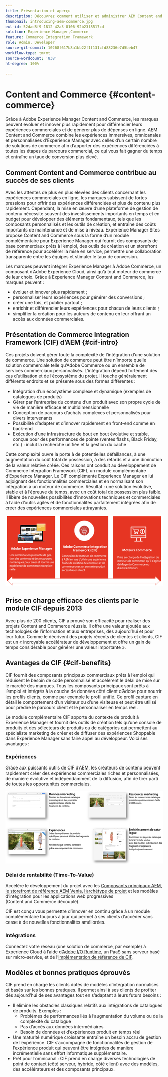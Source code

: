 ```yaml
---
title: Présentation et aperçu
description: Découvrez comment utiliser et administrer AEM Content and Commerce, avec des articles utiles sur les intégrations et sur la prise en main d’AEM Storefront.
thumbnail: introducing-aem-commerce.jpg
exl-id: 52dad8f9-1812-42a3-8106-92b23f8517cd
solution: Experience Manager,Commerce
feature: Commerce Integration Framework
role: Admin, Developer
source-git-commit: 10268f617b8a1bb22f1f131cfd88236e7d5beb47
workflow-type: tm+mt
source-wordcount: '838'
ht-degree: 100%

---
```



# Content and Commerce {#content-commerce}

Grâce à Adobe Experience Manager Content and Commerce, les marques peuvent évoluer et innover plus rapidement pour différencier leurs expériences commerciales et de générer plus de dépenses en ligne. AEM Content and Commerce combine les expériences immersives, omnicanales et personnalisées d’Experience Manager avec celles d’un certain nombre de solutions de commerce afin d’apporter des expériences différenciées à toutes les étapes du parcours commercial, ce qui vous fait gagner du temps et entraîne un taux de conversion plus élevé.

## Comment Content and Commerce contribue au succès de ses clients

Avec les attentes de plus en plus élevées des clients concernant les expériences commerciales en ligne, les marques subissent de fortes pressions pour offrir des expériences différenciées et plus de contenu plus rapidement. Cependant, la mise en œuvre d’une plateforme de gestion de contenu nécessite souvent des investissements importants en temps et en budget pour développer des éléments fondamentaux, tels que les composants personnalisés et les outils de création, et entraîne des coûts importants de maintenance et de mise à niveau. Experience Manager Sites propose Content and Commerce sous la forme d’un module complémentaire pour Experience Manager qui fournit des composants de base commerciaux prêts à l’emploi, des outils de création et un storefront de référence pour accélérer la mise en service, permettre une collaboration transparente entre les équipes et stimuler le taux de conversion.

Les marques peuvent intégrer Experience Manager à Adobe Commerce, un composant d’Adobe Experience Cloud, ainsi qu’à tout moteur de commerce de leur choix. Grâce à Experience Manager Content and Commerce, les marques peuvent :

* évoluer et innover plus rapidement ;
* personnaliser leurs expériences pour générer des conversions ;
* créer une fois, et publier partout ;
* enrichir et différencier leurs expériences pour chacun de leurs clients ;
* simplifier la création pour les auteurs de contenu en leur offrant un accès aux données commerciales.

## Présentation de Commerce Integration Framework (CIF) d’AEM {#cif-intro}

Ces projets doivent gérer toute la complexité de l’intégration d’une solution de commerce. Une solution de commerce peut être n’importe quelle solution commerciale telle qu’Adobe Commerce ou un ensemble de services commerciaux personnalisés. L’intégration dépend fortement des cas d’utilisation et de l’écosystème du projet. Il touche généralement différents endroits et se présente sous des formes différentes :

* Intégration d’un écosystème complexe et dynamique (exemples de catalogues de produits)
* Gérer par l’entreprise du contenu d’un produit avec son propre cycle de vie de manière efficace et multidimensionnelle
* Conception de parcours d’achats complexes et personnalisés pour divers intervenants
* Possibilité d’adapter et d’innover rapidement en front-end comme en back-end
* Exécution d’une infrastructure de bout en bout évolutive et stable, conçue pour des performances de pointe (ventes flashs, Black Friday, etc.) : inclut la recherche unifiée et la gestion du cache

Cette complexité ouvre la porte à de potentielles défaillances, à une augmentation du coût total de possession, à des retards et à une diminution de la valeur relative créée. Ces raisons ont conduit au développement de Commerce Integration Framework (CIF), un module complémentaire d’Experience Manager. Le CIF complémente Experience Manager en lui adjoignant des fonctionnalités commerciales et en normalisant son intégration à un moteur de commerce. Résultat : une solution évolutive, stable et à l’épreuve du temps, avec un coût total de possession plus faible. Il libère de nouvelles possibilités d’innovations techniques et commerciales à l’aide d’outils agiles et de fonctionnalités parfaitement intégrées afin de créer des expériences commerciales attrayantes.

![Éléments du module CIF](./assets/CIF/CIF_Overview.png)

## Prise en charge efficace des clients par le module CIF depuis 2013

Avec plus de 200 clients, CIF a prouvé son efficacité pour réaliser des projets Content and Commerce réussis. Il offre une valeur ajoutée aux technologies de l’information et aux entreprises, dès aujourd’hui et pour leur futur. Comme le décrivent des projets récents de clientes et clients, CIF est un « incroyable accélérateur de développement et offre un gain de temps considérable pour générer une valeur importante ».

## Avantages de CIF {#cif-benefits}

CIF fournit des composants principaux commerciaux prêts à l’emploi qui réduisent le besoin de code personnalisé et accélèrent le délai de mise sur le marché des marques. Tous les composants principaux sont prêts à l’emploi et intégrés à la couche de données côté client d’Adobe pour nourrir les profils clients, comme par exemple le profil unifié. Ce profil capture en détail le comportement d’un visiteur ou d’une visiteuse et peut être utilisé pour prédire le parcours client et le personnaliser en temps réel.

Le module complémentaire CIF apporte du contexte de produit à Experience Manager et fournit des outils de création tels qu’une console de produits et des sélecteurs de produits ou de catégories qui permettent au spécialiste marketing de créer et de diffuser des expériences Shoppable dans Experience Manager sans faire appel au développeur. Voici ses avantages :

### Expériences

Grâce aux puissants outils de CIF d’AEM, les créateurs de contenu peuvent rapidement créer des expériences commerciales riches et personnalisées, de manière évolutive et indépendamment de la diffusion, afin de tirer parti de toutes les opportunités commerciales.

![Éléments du module CIF](./assets/CIF/CIF_Product_Experience_Management.png)

### Délai de rentabilité (Time-To-Value)

Accélère le développement du projet avec les [Composants principaux AEM](https://www.aemcomponents.dev/), [le storefront de référence AEM Venia](https://github.com/adobe/aem-cif-guides-venia), [l’archétype de projet](https://experienceleague.adobe.com/docs/experience-manager-core-components/using/developing/archetype/overview.html?lang=fr) et les modèles d’intégration pour les applications web progressives (Content and Commerce découplé).

CIF est conçu vous permettre d’innover en continu grâce à un module complémentaire toujours à jour qui permet à ses clients d’accéder sans cesse à de nouvelles fonctionnalités améliorées.

### Intégrations

Connectez votre réseau (une solution de commerce, par exemple) à Experience Cloud à l’aide d’[Adobe I/O Runtime](https://www.adobe.io/apis/experienceplatform/runtime.html), un PaaS sans serveur basé sur micro-service, et de l’[implémentation de référence de CIF](https://github.com/adobe/commerce-cif-graphql-integration-reference).

## Modèles et bonnes pratiques éprouvés

CIF prend en charge les clients dotés de modèles d’intégration normalisés et basés sur les bonnes pratiques. Il permet ainsi à ses clients de profiter dès aujourd’hui de ses avantages tout en s’adaptant à leurs futurs besoins :

* Il élimine les obstacles classiques relatifs aux intégrations de catalogues de produits. Exemples :
   * Problèmes de performances liés à l’augmentation du volume ou de la complexité du catalogue
   * Pas d’accès aux données intermédiaires
   * Besoin de données et d’expériences produit en temps réel
* Une maturité numérique croissante entraîne un besoin accru de gestion de l’expérience. CIF s’accompagne de fonctionnalités de gestion de l’expérience produit qui peuvent être intégrées de manière incrémentielle sans effort informatique supplémentaire.
* Prêt pour l’omnicanal : CIF prend en charge diverses technologies de point de contact (côté serveur, hybride, côté client) avec des modèles, des accélérateurs et des composants principaux.
